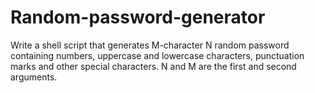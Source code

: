 # Random-password-generator
Write a shell script that generates M-character N random password containing numbers, uppercase and lowercase characters, punctuation marks and other special characters. N and M are the first and second arguments.
